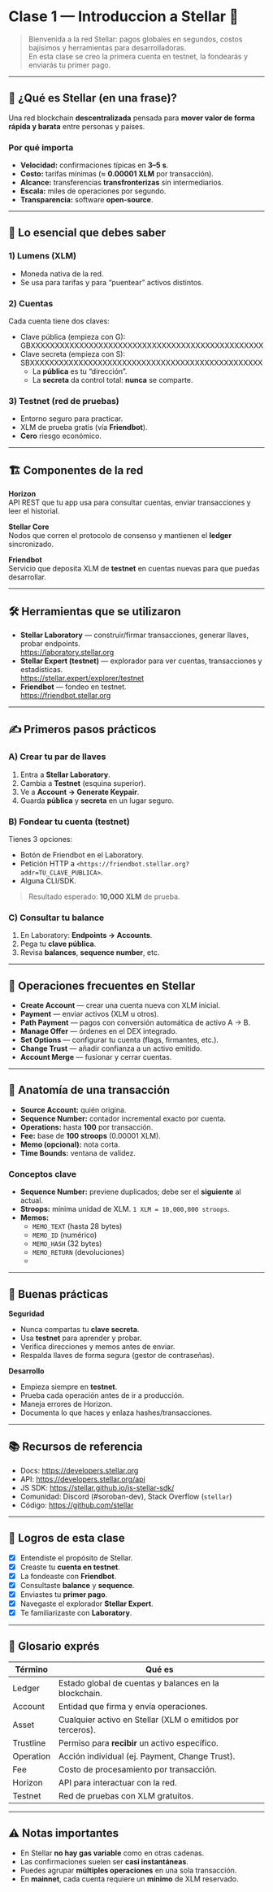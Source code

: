 # Clase 1 — Introduccion a Stellar 🦈

> Bienvenida a la red Stellar: pagos globales en segundos, costos bajísimos y herramientas para desarrolladoras.  
> En esta clase se creo la primera cuenta en testnet, la fondearás y enviarás tu primer pago.

---

## 🚀 ¿Qué es Stellar (en una frase)?
Una red blockchain **descentralizada** pensada para **mover valor de forma rápida y barata** entre personas y países.

### Por qué importa
- **Velocidad:** confirmaciones típicas en **3–5 s**.
- **Costo:** tarifas mínimas (≈ **0.00001 XLM** por transacción).
- **Alcance:** transferencias **transfronterizas** sin intermediarios.
- **Escala:** miles de operaciones por segundo.
- **Transparencia:** software **open-source**.

---

## 🧠 Lo esencial que debes saber

### 1) Lumens (XLM)
- Moneda nativa de la red.
- Se usa para tarifas y para “puentear” activos distintos.

### 2) Cuentas
Cada cuenta tiene dos claves:
- Clave pública (empieza con G): GBXXXXXXXXXXXXXXXXXXXXXXXXXXXXXXXXXXXXXXXXXXXXXXXX
- Clave secreta (empieza con S): SBXXXXXXXXXXXXXXXXXXXXXXXXXXXXXXXXXXXXXXXXXXXXXXXX
  - La **pública** es tu “dirección”.
  - La **secreta** da control total: **nunca** se comparte.

### 3) Testnet (red de pruebas)
- Entorno seguro para practicar.
- XLM de prueba gratis (vía **Friendbot**).
- **Cero** riesgo económico.

---

## 🏗️ Componentes de la red

**Horizon**  
API REST que tu app usa para consultar cuentas, enviar transacciones y leer el historial.

**Stellar Core**  
Nodos que corren el protocolo de consenso y mantienen el **ledger** sincronizado.

**Friendbot**  
Servicio que deposita XLM de **testnet** en cuentas nuevas para que puedas desarrollar.

---

## 🛠️ Herramientas que se utilizaron

- **Stellar Laboratory** — construir/firmar transacciones, generar llaves, probar endpoints.  
  <https://laboratory.stellar.org>
- **Stellar Expert (testnet)** — explorador para ver cuentas, transacciones y estadísticas.  
  <https://stellar.expert/explorer/testnet>
- **Friendbot** — fondeo en testnet.  
  <https://friendbot.stellar.org>

---

## ✍️ Primeros pasos prácticos

### A) Crear tu par de llaves
1. Entra a **Stellar Laboratory**.
2. Cambia a **Testnet** (esquina superior).
3. Ve a **Account → Generate Keypair**.
4. Guarda **pública** y **secreta** en un lugar seguro.

### B) Fondear tu cuenta (testnet)
Tienes 3 opciones:
- Botón de Friendbot en el Laboratory.  
- Petición HTTP a `<https://friendbot.stellar.org?addr=TU_CLAVE_PUBLICA>`.  
- Alguna CLI/SDK.

> Resultado esperado: **10,000 XLM** de prueba.

### C) Consultar tu balance
1. En Laboratory: **Endpoints → Accounts**.  
2. Pega tu **clave pública**.  
3. Revisa **balances**, **sequence number**, etc.

---

## 🧾 Operaciones frecuentes en Stellar

- **Create Account** — crear una cuenta nueva con XLM inicial.
- **Payment** — enviar activos (XLM u otros).
- **Path Payment** — pagos con conversión automática de activo A → B.
- **Manage Offer** — órdenes en el DEX integrado.
- **Set Options** — configurar tu cuenta (flags, firmantes, etc.).
- **Change Trust** — añadir confianza a un activo emitido.
- **Account Merge** — fusionar y cerrar cuentas.

---

## 🧬 Anatomía de una transacción

- **Source Account:** quién origina.
- **Sequence Number:** contador incremental exacto por cuenta.
- **Operations:** hasta **100** por transacción.
- **Fee:** base de **100 stroops** (0.00001 XLM).
- **Memo (opcional):** nota corta.
- **Time Bounds:** ventana de validez.

### Conceptos clave
- **Sequence Number:** previene duplicados; debe ser el **siguiente** al actual.
- **Stroops:** mínima unidad de XLM. `1 XLM = 10,000,000 stroops`.
- **Memos:**  
  - `MEMO_TEXT` (hasta 28 bytes)  
  - `MEMO_ID` (numérico)  
  - `MEMO_HASH` (32 bytes)  
  - `MEMO_RETURN` (devoluciones)
  -

---

## 🔐 Buenas prácticas

**Seguridad**
- Nunca compartas tu **clave secreta**.
- Usa **testnet** para aprender y probar.
- Verifica direcciones y memos antes de enviar.
- Respalda llaves de forma segura (gestor de contraseñas).

**Desarrollo**
- Empieza siempre en **testnet**.
- Prueba cada operación antes de ir a producción.
- Maneja errores de Horizon.
- Documenta lo que haces y enlaza hashes/transacciones.

---

## 📚 Recursos de referencia

- Docs: <https://developers.stellar.org>  
- API: <https://developers.stellar.org/api>  
- JS SDK: <https://stellar.github.io/js-stellar-sdk/>  
- Comunidad: Discord (#soroban-dev), Stack Overflow (`stellar`)  
- Código: <https://github.com/stellar>

---

## 🏁 Logros de esta clase

- [x] Entendiste el propósito de Stellar.  
- [x] Creaste tu **cuenta en testnet**.  
- [x] La fondeaste con **Friendbot**.  
- [x] Consultaste **balance** y **sequence**.  
- [x] Enviastes tu **primer pago**.  
- [x] Navegaste el explorador **Stellar Expert**.  
- [x] Te familiarizaste con **Laboratory**.

---

## 📖 Glosario exprés

| Término     | Qué es                                                                 |
|-------------|-------------------------------------------------------------------------|
| Ledger      | Estado global de cuentas y balances en la blockchain.                  |
| Account     | Entidad que firma y envía operaciones.                                 |
| Asset       | Cualquier activo en Stellar (XLM o emitidos por terceros).             |
| Trustline   | Permiso para **recibir** un activo específico.                         |
| Operation   | Acción individual (ej. Payment, Change Trust).                         |
| Fee         | Costo de procesamiento por transacción.                                |
| Horizon     | API para interactuar con la red.                                       |
| Testnet     | Red de pruebas con XLM gratuitos.                                      |

---

## ⚠️ Notas importantes

- En Stellar **no hay gas variable** como en otras cadenas.  
- Las confirmaciones suelen ser **casi instantáneas**.  
- Puedes agrupar **múltiples operaciones** en una sola transacción.  
- En **mainnet**, cada cuenta requiere un **mínimo** de XLM reservado.


